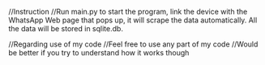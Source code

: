 //Instruction
//Run main.py to start the program, link the device with the WhatsApp Web page that pops up, it will scrape the data automatically. All the data will be stored in sqlite.db.

//Regarding use of my code
//Feel free to use any part of my code
//Would be better if you try to understand how it works though
